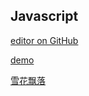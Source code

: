 ## Javascript

[editor on GitHub](https://github.com/wanglei-0707/javascript/edit/master/README.md)

[demo](https://wanglei-0707.github.io/javascript/)

[雪花飘落](https://wanglei-0707.github.io/javascript/snow/index.html)
